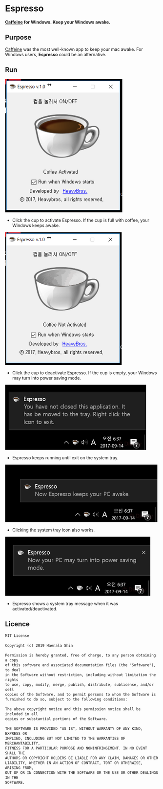 # Espresso
**[Caffeine](http://lightheadsw.com/caffeine/) for Windows. Keep your Windows awake.**


## Purpose
[Caffeine](http://lightheadsw.com/caffeine/) was the most well-known app to keep your mac awake. For Windows users, **Espresso** could be an alternative.

## Run
**![Example_run_1](img/1-1.png)**
- Click the cup to activate Espresso. If the cup is full with coffee, your Windows keeps awake.

**![Example_run_2](img/2-1.png)**
- Click the cup to deactivate Espresso. If the cup is empty, your Windows may turn into power saving mode.

**![Example_run_3](img/3-1.png)**
- Espresso keeps running until exit on the system tray.

**![Example_run_4](img/4-1.png)**
- Clicking the system tray icon also works.

**![Example_run_5](img/5-1.png)**
- Espresso shows a system tray message when it was activated/deactivated.

## Licence
```
MIT License

Copyright (c) 2019 Haenala Shin

Permission is hereby granted, free of charge, to any person obtaining a copy
of this software and associated documentation files (the "Software"), to deal
in the Software without restriction, including without limitation the rights
to use, copy, modify, merge, publish, distribute, sublicense, and/or sell
copies of the Software, and to permit persons to whom the Software is
furnished to do so, subject to the following conditions:

The above copyright notice and this permission notice shall be included in all
copies or substantial portions of the Software.

THE SOFTWARE IS PROVIDED "AS IS", WITHOUT WARRANTY OF ANY KIND, EXPRESS OR
IMPLIED, INCLUDING BUT NOT LIMITED TO THE WARRANTIES OF MERCHANTABILITY,
FITNESS FOR A PARTICULAR PURPOSE AND NONINFRINGEMENT. IN NO EVENT SHALL THE
AUTHORS OR COPYRIGHT HOLDERS BE LIABLE FOR ANY CLAIM, DAMAGES OR OTHER
LIABILITY, WHETHER IN AN ACTION OF CONTRACT, TORT OR OTHERWISE, ARISING FROM,
OUT OF OR IN CONNECTION WITH THE SOFTWARE OR THE USE OR OTHER DEALINGS IN THE
SOFTWARE.
```
